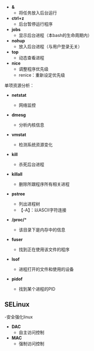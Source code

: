 - **&**
	- 将任务放入后台运行
- **ctrl+z**
	- 后台暂停运行程序
- **jobs**
	- 显示后台进程（本bash的生命周期内）
- **nohup**
	- 放入后台进程（与用户登录无关）
- **top**
	- 动态查看进程
- **nice**
	- 调整程序优先级
	- renice：重新设定优先级

单项资源分析：
- **netstat**
	- 网络监控
- **dmesg**
	- 分析内核信息
- **vmstat**
	- 检测系统资源变化

- **kill**
	- 杀死后台进程
- **killall**
	- 删除所跟程序所有相关进程
 - **pstree**
	 - 列出进程树
	 - 【-A】：以ASCII字符连接

- **/proc/***
	- 该目录下是内存中的信息
- **fuser**
	- 找到正在使用该文件的程序
- **lsof**
	- 进程打开的文件和使用的设备
- **pidof**
	- 找到某个进程的PID

## SELinux
-安全强化linux
- **DAC**
	- 自主访问控制
- **MAC**
	- 强制访问控制
<!--stackedit_data:
eyJoaXN0b3J5IjpbLTExODc2NjYxMDEsLTExNjA3MDg0NzcsLT
E3NDI5Mjc2MTYsMTM5Mzc4NTg5NSwxMjAzMjk0MDE1LDEyMTgw
NTc0ODEsNjA0NzkxODIxLC0xNzgyNTMyMDA3XX0=
-->